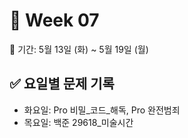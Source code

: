 ﻿# 📘 Week 07

<!-- 기간 시작 -->
📆 기간: 5월 13일 (화) ~ 5월 19일 (월)
<!-- 기간 끝 -->

<!-- 요일별 기록 시작 -->
## ✅ 요일별 문제 기록
- 화요일: Pro 비밀_코드_해독, Pro 완전범죄
- 목요일: 백준 29618_미술시간
<!-- 요일별 기록 끝 -->
